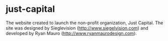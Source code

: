 # just-capital
The website created to launch the non-profit organization, Just Capital. The site was designed by Sieglevision (http://www.siegelvision.com) and developed by Ryan Mauro (http://www.ryanmaurodesign.com).
